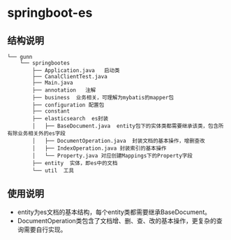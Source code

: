 # springboot-es

## 结构说明

```
└── gunn
    └── springbootes
        ├── Application.java   启动类
        ├── CanalClientTest.java
        ├── Main.java
        ├── annotation   注解
        ├── business  业务相关，可理解为mybatis的mapper包
        ├── configuration 配置包
        ├── constant
        ├── elasticsearch  es封装
        │   ├── BaseDocument.java  entity包下的实体类都需要继承该类，包含所有除业务相关外的es字段
        │   ├── DocumentOperation.java  封装文档的基本操作，增删查改
        │   ├── IndexOperation.java 封装索引的基本操作
        │   └── Property.java 对应创建Mappings下的Property字段
        ├── entity  实体，即es中的文档
        └── util  工具
```

## 使用说明

-   entity为es文档的基本结构，每个entity类都需要继承BaseDocument。
-   DocumentOperation类包含了文档增、删、查、改的基本操作，更复杂的查询需要自行实现。